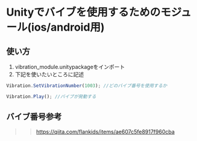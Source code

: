 # Unityでバイブを使用するためのモジュール(ios/android用)
## 使い方
1. vibration_module.unitypackageをインポート
2. 下記を使いたいところに記述

```javascript
Vibration.SetVibrationNumber(1003); //どのバイブ番号を使用するか

Vibration.Play(); //バイブが発動する
```

## バイブ番号参考
>> https://qiita.com/flankids/items/ae607c5fe8917f960cba